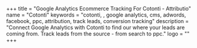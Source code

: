 +++
title = "Google Analytics Ecommerce Tracking For Cotonti - Attributio"
name = "Cotonti"
keywords = "cotonti, , google analytics, cms, adwords, facebook, ppc, attribution, track leads, conversion tracking"
description = "Connect Google Analytics with Cotonti to find our where your leads are coming from. Track leads from the source - from search to ppc."
logo = ""
+++
